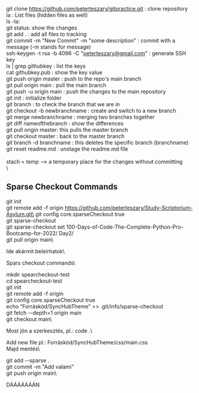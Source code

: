 git clone https://github.com/peterteszary/gitpractice.git   : clone repository\
la : List files (hidden files as well)\
ls -la: \
git status: show the changes\
git add . : add all files to tracking\
git commit -m "New Commit" -m "some description" : commit with a message (-m stands for message)\
ssh-keygen -t rsa -b 4096 -C "peterteszary@gmail.com" : generate SSH key\
ls | grep githubkey : list the keys\
cat githubkey.pub : show the key value\
git push origin master : push to the repo's main branch\
git pull origin main : pull the main branch\
git push -u origin main : push the changes to the main repository\
git init : initialize folder\
git branch : to check the branch that we are in\
git checkout -b newbranchname : create and switch to a new branch\
git merge newbranchname : merging two branches together\
git diff nameofthebranch : show the differences\
git pull origin master: this pulls the master branch\
git checkout master : back to the master branch\
git branch -d branchname : this deletes the specific branch (branchname)\
git reset readme.md : unstage the readme.md file\
\
stach = temp --> a temporary place for the changes without committing\
\
## Sparse Checkout Commands

git init\
git remote add -f origin https://github.com/peterteszary/Study-Scriptorium-Asylum.git\
git config core.sparseCheckout true\
git sparse-checkout\
git sparse-checkout set 100-Days-of-Code-The-Complete-Python-Pro-Bootcamp-for-2022/ Day2/\
git pull origin main\

Ide akármit beleírhatok\

Spars checkout commands\

mkdir spearcheckout-test\
cd spearcheckout-test\
git init\
git remote add -f origin <GIT REMOTE REPO URL>\
git config core.sparseCheckout true\
echo “Forráskód/SyncHubTheme" >> .git/info/sparse-checkout\
git fetch --depth=1 origin main\
git checkout main\

Most jön a szerkesztés, pl.: code .\

Add new file pl.: Forráskód/SyncHubTheme/css/main.css\
Majd mentés\

git add --sparse .\
git commit -m "Add valami”\
git push origin main\

DÁÁÁÁÁÁÁN
